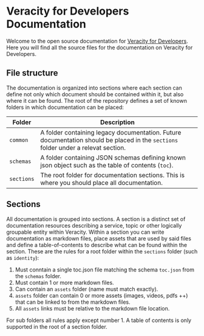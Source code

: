 # Veracity for Developers Documentation
Welcome to the open source documentation for [Veracity for Developers](https://developer.veracity.com/docs). Here you will find all the source files for the documentation on Veracity for Developers.

## File structure
The documentation is organized into sections where each section can define not only which document should be contained within it, but also where it can be found. The root of the repository defines a set of known folders in which documentation can be placed:

Folder|Description
-|-
`common`|A folder containing legacy documentation. Future documentation should be placed in the `sections` folder under a relevat section.
`schemas`|A folder containing JSON schemas defining known json object such as the table of contents (`toc`).
`sections`|The root folder for documentation sections. This is where you should place all documentation.

## Sections
All documentation is grouped into sections. A section is a distinct set of documentation resources describing a service, topic or other logically groupable entity within Veracity. Within a section you can write documentation as markdown files, place assets that are used by said files and define a table-of-contents to describe what can be found within the section. These are the rules for a root folder within the `sections` folder (such as `identity`):

1. Must conntain a single toc.json file matching the schema `toc.json` from the `schemas` folder.
2. Must contain 1 or more markdown files.
3. Can contain an `assets` folder (name must match exactly).
4. `assets` folder can contain 0 or more assets (images, videos, pdfs ++) that can be linked to from the markdown files.
5. All `assets` links must be relative to the markdown file location.

For sub folders all rules apply except number 1. A table of contents is only supported in the root of a section folder.